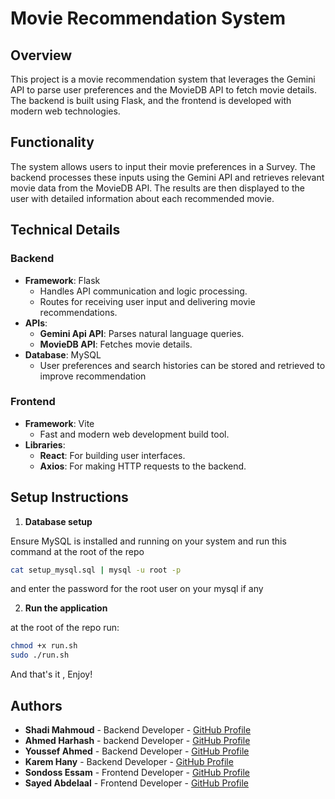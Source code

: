# Movie Recommendation System


## Overview

This project is a movie recommendation system that leverages the Gemini API to parse user preferences and the MovieDB API to fetch movie details. The backend is built using Flask, and the frontend is developed with modern web technologies.

## Functionality

The system allows users to input their movie preferences in a Survey. The backend processes these inputs using the Gemini API and retrieves relevant movie data from the MovieDB API. The results are then displayed to the user with detailed information about each recommended movie.


## Technical Details

### Backend
- **Framework**: Flask
  - Handles API communication and logic processing.
  - Routes for receiving user input and delivering movie recommendations.
- **APIs**:
  - **Gemini Api API**: Parses natural language queries.
  - **MovieDB API**: Fetches movie details.
- **Database**: MySQL
  - User preferences and search histories can be stored and retrieved to improve recommendation 

### Frontend
- **Framework**: Vite
  - Fast and modern web development build tool.
- **Libraries**:
  - **React**: For building user interfaces.
  - **Axios**: For making HTTP requests to the backend.

## Setup Instructions 



1. **Database setup**

  Ensure MySQL is installed and running on your system and run this command at the root of the repo
  
  ```sh
  cat setup_mysql.sql | mysql -u root -p
  ```
  and enter the password for the root user on your mysql if any

2. **Run the application**

  at the root of the repo run:

  ```sh
  chmod +x run.sh
  sudo ./run.sh
  ```

And that's it , Enjoy!

## Authors

- **Shadi Mahmoud** - Backend Developer - [GitHub Profile](https://github.com/Oxshady)
- **Ahmed Harhash** - backend Developer - [GitHub Profile](https://github.com/ah0048)
- **Youssef Ahmed** - Backend Developer - [GitHub Profile](https://github.com/youssef3092004)
- **Karem Hany** - Backend Developer - [GitHub Profile](https://github.com/K-a-r-e-e-m)
- **Sondoss Essam** - Frontend Developer - [GitHub Profile](https://github.com/sondosEssam)
- **Sayed Abdelaal** - Frontend Developer - [GitHub Profile](https://github.com/sayedabdelal)
